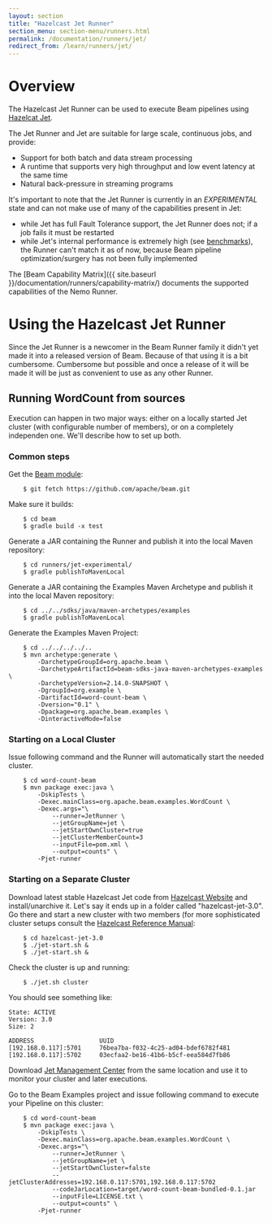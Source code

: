 ```yaml
---
layout: section
title: "Hazelcast Jet Runner"
section_menu: section-menu/runners.html
permalink: /documentation/runners/jet/
redirect_from: /learn/runners/jet/
---
```

<!--
Licensed under the Apache License, Version 2.0 (the "License");
you may not use this file except in compliance with the License.
You may obtain a copy of the License at

http://www.apache.org/licenses/LICENSE-2.0

Unless required by applicable law or agreed to in writing, software
distributed under the License is distributed on an "AS IS" BASIS,
WITHOUT WARRANTIES OR CONDITIONS OF ANY KIND, either express or implied.
See the License for the specific language governing permissions and
limitations under the License.
-->

# Overview

The Hazelcast Jet Runner can be used to execute Beam pipelines using [Hazelcat
Jet](https://jet.hazelcast.org/). 

The Jet Runner and Jet are suitable for large scale, continuous jobs, and provide:
* Support for both batch and data stream processing
* A runtime that supports very high throughput and low event latency at the same time
* Natural back-pressure in streaming programs

It's important to note that the Jet Runner is currently in an *EXPERIMENTAL* state and can not make use of many of
the capabilities present in Jet:
* while Jet has full Fault Tolerance support, the Jet Runner does not; if a job fails it must be restarted
* while Jet's internal performance is extremely high (see [benchmarks](https://jet.hazelcast.org/performance/)), 
the Runner can't match it as of now, because Beam pipeline optimization/surgery has not been fully implemented

The [Beam Capability Matrix]({{ site.baseurl }}/documentation/runners/capability-matrix/) documents the
supported capabilities of the Nemo Runner.

# Using the Hazelcast Jet Runner

Since the Jet Runner is a newcomer in the Beam Runner family it didn't yet made it
into a released version of Beam. Because of that using it is a bit cumbersome. 
Cumbersome but possible and once a release of it will be made it will be just as
convenient to use as any other Runner.

## Running WordCount from sources ##

Execution can happen in two major ways: either on a locally started Jet cluster (with configurable 
number of members), or on a completely independen one. We'll describe how to set up both.

### Common steps ### 

Get the [Beam module](https://github.com/apache/beam.git): 
```
    $ git fetch https://github.com/apache/beam.git
```

Make sure it builds:
```
    $ cd beam
    $ gradle build -x test
```
    
Generate a JAR containing the Runner and publish it into the local Maven repository:
```
    $ cd runners/jet-experimental/
    $ gradle publishToMavenLocal
```
    
Generate a JAR containing the Examples Maven Archetype and publish it into the local Maven repository:
```
    $ cd ../../sdks/java/maven-archetypes/examples
    $ gradle publishToMavenLocal
```

Generate the Examples Maven Project:
```
    $ cd ../../../../..
    $ mvn archetype:generate \
        -DarchetypeGroupId=org.apache.beam \
        -DarchetypeArtifactId=beam-sdks-java-maven-archetypes-examples \
        -DarchetypeVersion=2.14.0-SNAPSHOT \
        -DgroupId=org.example \
        -DartifactId=word-count-beam \
        -Dversion="0.1" \
        -Dpackage=org.apache.beam.examples \
        -DinteractiveMode=false
```

### Starting on a Local Cluster ###
Issue following command and the Runner will automatically start the needed cluster.
```
    $ cd word-count-beam
    $ mvn package exec:java \
        -DskipTests \
        -Dexec.mainClass=org.apache.beam.examples.WordCount \
        -Dexec.args="\
            --runner=JetRunner \
            --jetGroupName=jet \
            --jetStartOwnCluster=true
            --jetClusterMemberCount=3
            --inputFile=pom.xml \
            --output=counts" \
        -Pjet-runner
```

### Starting on a Separate Cluster ###
Download latest stable Hazelcast Jet code from [Hazelcast Website](https://jet.hazelcast.org/download/) and 
install/unarchive it. Let's say it ends up in a folder called "hazelcast-jet-3.0". Go there and start a new 
cluster with two members (for more sophisticated cluster setups consult the 
[Hazelcast Reference Manual](https://docs.hazelcast.org/docs/jet/3.0/manual/):
```
    $ cd hazelcast-jet-3.0
    $ ./jet-start.sh &
    $ ./jet-start.sh &
```

Check the cluster is up and running:
```
    $ ./jet.sh cluster
```

You should see something like:
```
State: ACTIVE
Version: 3.0
Size: 2

ADDRESS                  UUID               
[192.168.0.117]:5701     76bea7ba-f032-4c25-ad04-bdef6782f481
[192.168.0.117]:5702     03ecfaa2-be16-41b6-b5cf-eea584d7fb86
```

Download [Jet Management Center](https://docs.hazelcast.org/docs/jet-management-center/3.0/manual/)
from the same location and use it to monitor your cluster and later executions.

Go to the Beam Examples project and issue following command to execute your Pipeline on this cluster:
```
    $ cd word-count-beam
    $ mvn package exec:java \
        -DskipTests \
        -Dexec.mainClass=org.apache.beam.examples.WordCount \
        -Dexec.args="\
            --runner=JetRunner \
            --jetGroupName=jet \
            --jetStartOwnCluster=falste
            --jetClusterAddresses=192.168.0.117:5701,192.168.0.117:5702
            --codeJarLocation=target/word-count-beam-bundled-0.1.jar
            --inputFile=LICENSE.txt \
            --output=counts" \
        -Pjet-runner
```